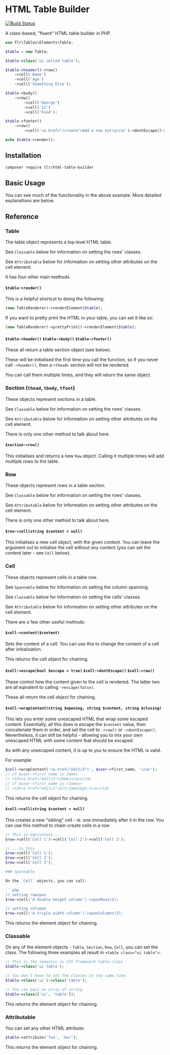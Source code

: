 # HTML Table Builder

[![Build Status](https://travis-ci.org/tedslittlerobot/html-table-builder.svg?branch=master)](https://travis-ci.org/tedslittlerobot/html-table-builder)

A class-based, "fluent" HTML table builder in PHP.

```php
use Tlr\Tables\Elements\Table;

$table = new Table;

$table->class('ui celled table');

$table->header()->row()
    ->cell('Name')
    ->cell('Age')
    ->cell('Something Else');

$table->body()
    ->row()
        ->cell('George')
        ->cell('12')
        ->cell('Food');

$table->footer()
    ->row()
        ->cell('<a href="/create">Add a new entry</a>')->dontEscape()->span(3);

echo $table->render();
```

## Installation

```bash
composer require tlr/html-table-builder
```

## Basic Usage

You can see much of the functionality in the above example. More detailed explanations are below.

## Reference

### Table

The table object represents a top level HTML table.

See `Classable` below for information on setting the rows' classes.

See `Attributable` below for information on setting other attributes on the cell element.

It has four other main methods.

#### `$table->render()`

This is a helpful shortcut to doing the following:

```php
(new TableRenderer)->renderElement($table);
```

If you want to pretty print the HTML in your table, you can set it like so:

```php
(new TableRenderer)->prettyPrint()->renderElement($table);
```

#### `$table->header()` `$table->body()` `$table->footer()`

These all return a table section object (see below).

These will be initialised the first time you call the function, so if you never call `->header()`, then a `<thead>` section will not be rendered.

You can call them multiple times, and they will return the same object.

### Section (`thead`, `tbody`, `tfoot`)

These objects represent sections in a table.

See `Classable` below for information on setting the rows' classes.

See `Attributable` below for information on setting other attributes on the cell element.

There is only one other method to talk about here.

#### `$section->row()`

This initialises and returns a new `Row` object. Calling it multiple times will add multiple rows to the table.

### Row

These objects represent rows in a table section.

See `Classable` below for information on setting the rows' classes.

See `Attributable` below for information on setting other attributes on the cell element.

There is only one other method to talk about here.

#### `$row->cell(string $content = null)`

This initialises a new cell object, with the given content. You can leave the argument out to initialise the cell without any content (you can set the content later - see `Cell` below).

### Cell

These objects represent cells in a table row.

See `Spannable` below for information on setting the column spanning.

See `Classable` below for information on setting the cells' classes.

See `Attributable` below for information on setting other attributes on the cell element.

There are a few other useful methods:

#### `$cell->content($content)`

Sets the content of a cell. You can use this to change the content of a cell after initialisation.

This returns the cell object for chaining.

#### `$cell->escape(bool $escape = true)` `$cell->dontEscape()` `$cell->raw()`

These control how the content given to the cell is rendered. The latter two are all eqivalent to calling `->escape(false)`.

These all return the cell object for chaining.

#### `$cell->wrapContent(string $opening, string $content, string $closing)`

This lets you enter some unescaped HTML that wrap some escaped content. Essentially, all this does is escape the `$content` value, then concatenate them in order, and set the cell to `->raw()` or `->dontEscape()`. Nevertheless, it can still be helpful - allowing you to mix your own unescaped HTML with some content that should be escaped.

As with any unescaped content, it is up to you to ensure the HTML is valid.

For example:

```php
$cell->wrapContent('<a href="edit/2">', $user->first_name, '</a>');
// if $user->first_name is James
// <td><a href="edit/2">James</a></td>
// if $user->first_name is <James>
// <td><a href="edit/2">&lt;James&gt;</a></td>
```

This returns the cell object for chaining.

#### `$cell->cell(string $content = null)`

This creates a new "sibling" cell - ie. one immediately after it in the row. You can use this method to chain-create cells in a row:

```php
// This is equivalent...
$row->cell('Cell 1')->cell('Cell 2')->cell('Cell 3');

// ...to this
$row->cell('Cell 1');
$row->cell('Cell 2');
$row->cell('Cell 3');

### Spannable

On the `Cell` objects, you can call:

```php
// setting rowspan
$row->cell('A double height column')->spanRows(2);

// setting colspan
$row->cell('A triple width column')->spanColumns(3);
```

This returns the element object for chaining.

### Classable

On any of the element objects - `Table`, `Section`, `Row`, `Cell`, you can set the class. The following three examples all result in `<table class="ui table">`:

```php
// This is the semantic ui CSS framework table class
$table->class('ui table');

// You don't have to set the classes at the same time.
$table->class('ui')->class('table');

// You can pass an array of string
$table->class(['ui', 'table']);
```

This returns the element object for chaining.

### Attributable

You can set any other HTML attribute:

```php
$table->attribute('foo', 'bar');
```

This returns the element object for chaining.
